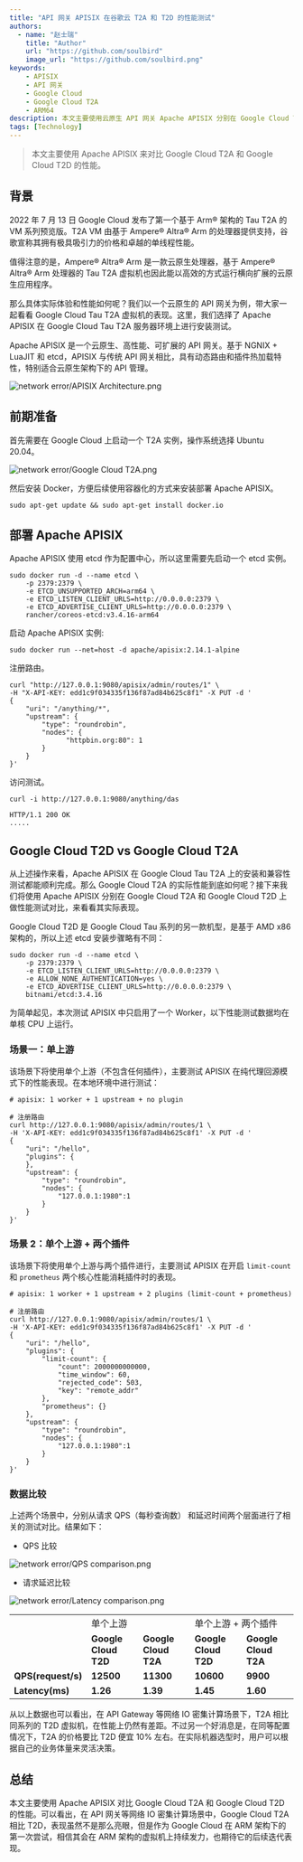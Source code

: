 ```yaml
---
title: "API 网关 APISIX 在谷歌云 T2A 和 T2D 的性能测试"
authors:
  - name: "赵士瑞"
    title: "Author"
    url: "https://github.com/soulbird"
    image_url: "https://github.com/soulbird.png"
keywords:
    - APISIX
    - API 网关
    - Google Cloud
    - Google Cloud T2A
    - ARM64
description: 本文主要使用云原生 API 网关 Apache APISIX 分别在 Google Cloud T2A 和 Google Cloud T2D 进行性能测试，并且进行对比两者的性能。
tags: [Technology]
---
```


> 本文主要使用 Apache APISIX 来对比 Google Cloud T2A 和 Google Cloud T2D 的性能。

<!--truncate-->

## 背景

2022 年 7 月 13 日 Google Cloud 发布了第一个基于 Arm® 架构的 Tau T2A 的 VM 系列预览版。T2A VM 由基于 Ampere® Altra® Arm 的处理器提供支持，谷歌宣称其拥有极具吸引力的价格和卓越的单线程性能。

值得注意的是，Ampere® Altra® Arm 是一款云原生处理器，基于 Ampere® Altra® Arm 处理器的 Tau T2A 虚拟机也因此能以高效的方式运行横向扩展的云原生应用程序。

那么具体实际体验和性能如何呢？我们以一个云原生的 API 网关为例，带大家一起看看 Google Cloud Tau T2A 虚拟机的表现。这里，我们选择了 Apache APISIX 在  Google Cloud Tau T2A 服务器环境上进行安装测试。

Apache APISIX 是一个云原生、高性能、可扩展的 API 网关。基于 NGNIX + LuaJIT 和 etcd，APISIX 与传统 API 网关相比，具有动态路由和插件热加载特性，特别适合云原生架构下的 API 管理。

![network error/APISIX Architecture.png](https://static.apiseven.com/2022/blog/0722/1.PNG)

## 前期准备

首先需要在 Google Cloud 上启动一个 T2A 实例，操作系统选择 Ubuntu 20.04。

![network error/Google Cloud T2A.png](https://static.apiseven.com/2022/blog/0722/2.png)

然后安装 Docker，方便后续使用容器化的方式来安装部署 Apache APISIX。

```shell
sudo apt-get update && sudo apt-get install docker.io
```

## 部署 Apache APISIX

Apache APISIX 使用 etcd 作为配置中心，所以这里需要先启动一个 etcd 实例。

```shell
sudo docker run -d --name etcd \
    -p 2379:2379 \
    -e ETCD_UNSUPPORTED_ARCH=arm64 \
    -e ETCD_LISTEN_CLIENT_URLS=http://0.0.0.0:2379 \
    -e ETCD_ADVERTISE_CLIENT_URLS=http://0.0.0.0:2379 \
    rancher/coreos-etcd:v3.4.16-arm64
```

启动 Apache APISIX 实例:

```shell
sudo docker run --net=host -d apache/apisix:2.14.1-alpine
```

注册路由。

```shell
curl "http://127.0.0.1:9080/apisix/admin/routes/1" \
-H "X-API-KEY: edd1c9f034335f136f87ad84b625c8f1" -X PUT -d '
{  
    "uri": "/anything/*",
    "upstream": {
        "type": "roundrobin",
        "nodes": {
              "httpbin.org:80": 1
        }
    }
}'
```

访问测试。

```shell
curl -i http://127.0.0.1:9080/anything/das
```

```shell
HTTP/1.1 200 OK
.....
```

## Google Cloud T2D vs Google Cloud T2A

从上述操作来看，Apache APISIX 在 Google Cloud Tau T2A 上的安装和兼容性测试都能顺利完成。那么 Google Cloud T2A 的实际性能到底如何呢？接下来我们将使用 Apache APISIX 分别在 Google Cloud T2A 和 Google Cloud T2D 上做性能测试对比，来看看其实际表现。

Google Cloud T2D 是 Google Cloud Tau 系列的另一款机型，是基于 AMD x86 架构的，所以上述 etcd 安装步骤略有不同：

````shell
sudo docker run -d --name etcd \
    -p 2379:2379 \
    -e ETCD_LISTEN_CLIENT_URLS=http://0.0.0.0:2379 \
    -e ALLOW_NONE_AUTHENTICATION=yes \
    -e ETCD_ADVERTISE_CLIENT_URLS=http://0.0.0.0:2379 \
    bitnami/etcd:3.4.16
````

为简单起见，本次测试 APISIX 中只启用了一个 Worker，以下性能测试数据均在单核 CPU 上运行。

### 场景一：单上游

该场景下将使用单个上游（不包含任何插件），主要测试 APISIX 在纯代理回源模式下的性能表现。在本地环境中进行测试：

```shell
# apisix: 1 worker + 1 upstream + no plugin

# 注册路由
curl http://127.0.0.1:9080/apisix/admin/routes/1 \
-H 'X-API-KEY: edd1c9f034335f136f87ad84b625c8f1' -X PUT -d '
{
    "uri": "/hello",
    "plugins": {
    },
    "upstream": {
        "type": "roundrobin",
        "nodes": {
            "127.0.0.1:1980":1
        }
    }
}'
```

### 场景 2：单个上游 + 两个插件

该场景下将使用单个上游与两个插件进行，主要测试 APISIX 在开启 `limit-count` 和 `prometheus` 两个核心性能消耗插件时的表现。

```shell
# apisix: 1 worker + 1 upstream + 2 plugins (limit-count + prometheus)

# 注册路由
curl http://127.0.0.1:9080/apisix/admin/routes/1 \
-H 'X-API-KEY: edd1c9f034335f136f87ad84b625c8f1' -X PUT -d '
{
    "uri": "/hello",
    "plugins": {
        "limit-count": {
            "count": 2000000000000,
            "time_window": 60,
            "rejected_code": 503,
            "key": "remote_addr"
        },
        "prometheus": {}
    },
    "upstream": {
        "type": "roundrobin",
        "nodes": {
            "127.0.0.1:1980":1
        }
    }
}'
```

### 数据比较

上述两个场景中，分别从请求 QPS（每秒查询数） 和延迟时间两个层面进行了相关的测试对比。结果如下：

- QPS 比较

![network error/QPS comparison.png](https://static.apiseven.com/2022/blog/0722/3.png)

- 请求延迟比较

![network error/Latency comparison.png](https://static.apiseven.com/2022/blog/0722/4.png)

<table>
    <tr>
        <td><b>  </b></td>
        <td colspan="2">单个上游</td>
        <td colspan="2">单个上游 + 两个插件</td>
    </tr>
    <tr>
        <td><b>  </b></td>
        <td><b>Google Cloud T2D</b></td>
        <td><b>Google Cloud T2A</b></td>
        <td><b>Google Cloud T2D</b></td>
        <td><b>Google Cloud T2A</b></td>
    </tr>
    <tr>
        <td><b>QPS(request/s)</b></td>
        <td><b>12500</b></td>
        <td><b>11300</b></td>
        <td><b>10600</b></td>
        <td><b>9900</b></td>
    </tr>
    <tr>
        <td><b>Latency(ms)</b></td>
        <td><b>1.26</b></td>
        <td><b>1.39</b></td>
        <td><b>1.45</b></td>
        <td><b>1.60</b></td>
    </tr>
    </table>

从以上数据也可以看出，在 API Gateway 等网络 IO 密集计算场景下，T2A 相比同系列的 T2D 虚拟机，在性能上仍然有差距。不过另一个好消息是，在同等配置情况下，T2A 的价格要比 T2D 便宜 10% 左右。在实际机器选型时，用户可以根据自己的业务体量来灵活决策。

## 总结

本文主要使用 Apache APISIX 对比 Google Cloud T2A 和 Google Cloud T2D 的性能。可以看出，在 API 网关等网络 IO 密集计算场景中，Google Cloud T2A 相比 T2D，表现虽然不是那么亮眼，但是作为 Google Cloud 在 ARM 架构下的第一次尝试，相信其会在 ARM 架构的虚拟机上持续发力，也期待它的后续迭代表现。
